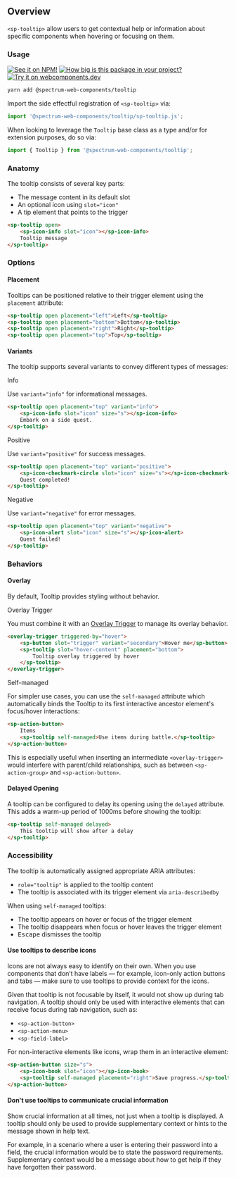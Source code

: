 ## Overview

`<sp-tooltip>` allow users to get contextual help or information about specific components when hovering or focusing on them.

### Usage

[![See it on NPM!](https://img.shields.io/npm/v/@spectrum-web-components/tooltip?style=for-the-badge)](https://www.npmjs.com/package/@spectrum-web-components/tooltip)
[![How big is this package in your project?](https://img.shields.io/bundlephobia/minzip/@spectrum-web-components/tooltip?style=for-the-badge)](https://bundlephobia.com/result?p=@spectrum-web-components/tooltip)
[![Try it on webcomponents.dev](https://img.shields.io/badge/Try%20it%20on-webcomponents.dev-green?style=for-the-badge)](https://webcomponents.dev/edit/collection/fO75441E1Q5ZlI0e9pgq/VmbuRedDUMmN4amLK7ie/src/index.ts)

```bash
yarn add @spectrum-web-components/tooltip
```

Import the side effectful registration of `<sp-tooltip>` via:

```javascript
import '@spectrum-web-components/tooltip/sp-tooltip.js';
```

When looking to leverage the `Tooltip` base class as a type and/or for extension purposes, do so via:

```javascript
import { Tooltip } from '@spectrum-web-components/tooltip';
```

### Anatomy

The tooltip consists of several key parts:

- The message content in its default slot
- An optional icon using `slot="icon"`
- A tip element that points to the trigger

```html
<sp-tooltip open>
    <sp-icon-info slot="icon"></sp-icon-info>
    Tooltip message
</sp-tooltip>
```

### Options

#### Placement

Tooltips can be positioned relative to their trigger element using the `placement` attribute:

```html
<sp-tooltip open placement="left">Left</sp-tooltip>
<sp-tooltip open placement="bottom">Bottom</sp-tooltip>
<sp-tooltip open placement="right">Right</sp-tooltip>
<sp-tooltip open placement="top">Top</sp-tooltip>
```

#### Variants

The tooltip supports several variants to convey different types of messages:

<sp-tabs selected="info" auto label="Variant Options">
<sp-tab value="info">Info</sp-tab>
<sp-tab-panel value="info">

Use `variant="info"` for informational messages.

```html
<sp-tooltip open placement="top" variant="info">
    <sp-icon-info slot="icon" size="s"></sp-icon-info>
    Embark on a side quest.
</sp-tooltip>
```

</sp-tab-panel>
<sp-tab value="positive">Positive</sp-tab>
<sp-tab-panel value="positive">

Use `variant="positive"` for success messages.

```html
<sp-tooltip open placement="top" variant="positive">
    <sp-icon-checkmark-circle slot="icon" size="s"></sp-icon-checkmark-circle>
    Quest completed!
</sp-tooltip>
```

</sp-tab-panel>
<sp-tab value="negative">Negative</sp-tab>
<sp-tab-panel value="negative">

Use `variant="negative"` for error messages.

```html
<sp-tooltip open placement="top" variant="negative">
    <sp-icon-alert slot="icon" size="s"></sp-icon-alert>
    Quest failed!
</sp-tooltip>
```

</sp-tab-panel>
</sp-tabs>

### Behaviors

#### Overlay

By default, Tooltip provides styling without behavior.

<sp-tabs selected="overlay-trigger" auto label="Overlay Behaviors">
<sp-tab value="overlay-trigger">Overlay Trigger</sp-tab>
<sp-tab-panel value="overlay-trigger">

You must combine it with an [Overlay Trigger](https://opensource.adobe.com/spectrum-web-components/components/overlay-trigger/#%22hover%22-content-only) to manage its overlay behavior.

```html
<overlay-trigger triggered-by="hover">
    <sp-button slot="trigger" variant="secondary">Hover me</sp-button>
    <sp-tooltip slot="hover-content" placement="bottom">
        Tooltip overlay triggered by hover
    </sp-tooltip>
</overlay-trigger>
```

</sp-tab-panel>
<sp-tab value="self-managed">Self-managed</sp-tab>
<sp-tab-panel value="self-managed">

For simpler use cases, you can use the `self-managed` attribute which automatically binds the Tooltip to its first interactive ancestor element's focus/hover interactions:

```html
<sp-action-button>
    Items
    <sp-tooltip self-managed>Use items during battle.</sp-tooltip>
</sp-action-button>
```

This is especially useful when inserting an intermediate `<overlay-trigger>` would interfere with parent/child relationships, such as between `<sp-action-group>` and `<sp-action-button>`.

</sp-tab-panel>
</sp-tabs>

#### Delayed Opening

A tooltip can be configured to delay its opening using the `delayed` attribute. This adds a warm-up period of 1000ms before showing the tooltip:

```html
<sp-tooltip self-managed delayed>
    This tooltip will show after a delay
</sp-tooltip>
```

### Accessibility

The tooltip is automatically assigned appropriate ARIA attributes:

- `role="tooltip"` is applied to the tooltip content
- The tooltip is associated with its trigger element via `aria-describedby`

When using `self-managed` tooltips:

- The tooltip appears on hover or focus of the trigger element
- The tooltip disappears when focus or hover leaves the trigger element
- <kbd>Escape</kbd> dismisses the tooltip

#### Use tooltips to describe icons

Icons are not always easy to identify on their own. When you use components that don’t have labels — for example, icon-only action buttons and tabs — make sure to use tooltips to provide context for the icons.

Given that tooltip is not focusable by itself, it would not show up during tab navigation. A tooltip should only be used with interactive elements that can receive focus during tab navigation, such as:

- `<sp-action-button>`
- `<sp-action-menu>`
- `<sp-field-label>`

For non-interactive elements like icons, wrap them in an interactive element:

```html
<sp-action-button size="s">
    <sp-icon-book slot="icon"></sp-icon-book>
    <sp-tooltip self-managed placement="right">Save progress.</sp-tooltip>
</sp-action-button>
```

#### Don't use tooltips to communicate crucial information

Show crucial information at all times, not just when a tooltip is displayed. A tooltip should only be used to provide supplementary context or hints to the message shown in help text.

For example, in a scenario where a user is entering their password into a field, the crucial information would be to state the password requirements. Supplementary context would be a message about how to get help if they have forgotten their password.
